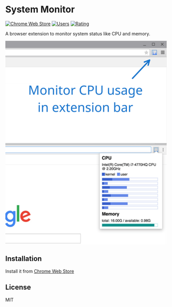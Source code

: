 # System Monitor
[![Chrome Web Store](https://img.shields.io/chrome-web-store/v/ecmlflnkenbdjfocclindonmigndecla.svg)](https://chrome.google.com/webstore/detail/system-monitor/ecmlflnkenbdjfocclindonmigndecla)
[![Users](https://img.shields.io/chrome-web-store/d/ecmlflnkenbdjfocclindonmigndecla.svg)](https://chrome.google.com/webstore/detail/system-monitor/ecmlflnkenbdjfocclindonmigndecla)
[![Rating](https://img.shields.io/chrome-web-store/stars/ecmlflnkenbdjfocclindonmigndecla.svg)](https://chrome.google.com/webstore/detail/system-monitor/ecmlflnkenbdjfocclindonmigndecla)

A browser extension to monitor system status like CPU and memory.

<img src="assets/0.png" width="600" />
<img src="assets/1.png" width="600" />

## Installation

Install it from [Chrome Web Store](https://chrome.google.com/webstore/detail/system-monitor/ecmlflnkenbdjfocclindonmigndecla)


## License

MIT
